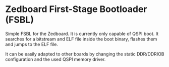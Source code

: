Zedboard First-Stage Bootloader (FSBL)
===========

Simple FSBL for the Zedboard. It is currently only capable of QSPI boot. It searches for a
bitstream and ELF file inside the boot binary, flashes them and jumps to the ELF file.

It can be easily adapted to other boards by changing the static DDR/DDRIOB configuration
and the used QSPI memory driver.
